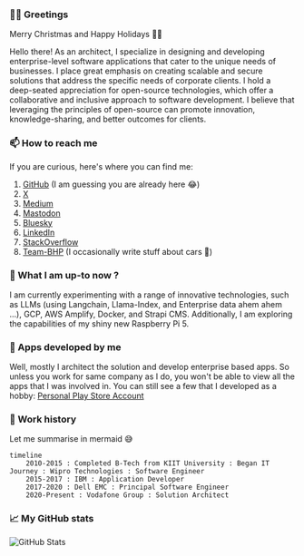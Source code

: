 
### 🤝🏻 Greetings

Merry Christmas and Happy Holidays 🎄🎉

Hello there! As an architect, I specialize in designing and developing enterprise-level software applications that cater to the unique needs of businesses. I place great emphasis on creating scalable and secure solutions that address the specific needs of corporate clients. I hold a deep-seated appreciation for open-source technologies, which offer a collaborative and inclusive approach to software development. I believe that leveraging the principles of open-source can promote innovation, knowledge-sharing, and better outcomes for clients.

### 📫 How to reach me
If you are curious, here's where you can find me:

 1. [GitHub](https://github.com/sumitsahoo) (I am guessing you are already here 😂)
 2. [X](https://x.com/sumitsahoo)
 3. [Medium](https://medium.com/@sumitsahoo)
 4. <a rel="me" href="https://mastodon.social/@sumitsahoo">Mastodon</a>
 5. [Bluesky](https://bsky.app/profile/sumitsahoo.bsky.social)
 6. [LinkedIn](https://www.linkedin.com/in/sumit-sahoo)
 7. [StackOverflow](https://stackoverflow.com/users/1293601/sumit-sahoo)
 8. [Team-BHP](https://www.team-bhp.com/forum/members/newenergy.html) (I occasionally write stuff about cars 🚗)
 
### 🔭 What I am up-to now ?
I am currently experimenting with a range of innovative technologies, such as LLMs (using Langchain, Llama-Index, and Enterprise data ahem ahem ...), GCP, AWS Amplify, Docker, and Strapi CMS. Additionally, I am exploring the capabilities of my shiny new Raspberry Pi 5.

### 📱 Apps developed by me
Well, mostly I architect the solution and develop enterprise based apps. So unless you work for same company as I do, you won't be able to view all the apps that I was involved in. You can still see a few that I developed as a hobby:  [Personal Play Store Account](https://play.google.com/store/apps/developer?id=Sumit%20Sahoo)

### 💼 Work history

Let me summarise in mermaid 😅

```mermaid
timeline
    2010-2015 : Completed B-Tech from KIIT University : Began IT Journey : Wipro Technologies : Software Engineer
    2015-2017 : IBM : Application Developer
    2017-2020 : Dell EMC : Principal Software Engineer
    2020-Present : Vodafone Group : Solution Architect
```

### 📈 My GitHub stats
![GitHub Stats](https://github-readme-stats.vercel.app/api?username=sumitsahoo&show_owner=false&rank_icon=github)
